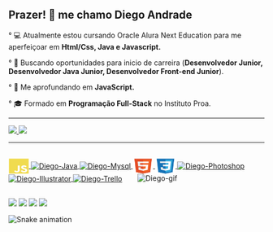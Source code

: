 ## Prazer! 👋 me chamo Diego Andrade 
 
  ° 💻 Atualmente estou cursando Oracle Alura Next Education para me aperfeiçoar em <strong>Html/Css, Java e Javascript.</strong>

  ° 💼 Buscando oportunidades para inicio de carreira (<strong>Desenvolvedor Junior, Desenvolvedor Java Junior, Desenvolvedor Front-end Junior</strong>).

  ° 🚀 Me aprofundando em <strong>JavaScript.</strong>

  ° 🎓 Formado em <strong>Programação Full-Stack</strong> no Instituto Proa.
  
  <div>
   <hr>
   <a href="https://github.com/diandrade">
   <img height="130em" src="https://github-readme-stats.vercel.app/api?username=diandrade&show_icons=true&theme=gruvbox&include_all_commits=true&count_private=true"/>
   <img height="130em" src="https://github-readme-stats.vercel.app/api/top-langs/?username=diandrade&layout=compact&langs_count=7&theme=gruvbox"/>
   <hr>
</div>
  
  <div style="display: inline_block"><br>
  <img align="center" alt="Diego-Js" height="30" width="40" src="https://raw.githubusercontent.com/devicons/devicon/master/icons/javascript/javascript-plain.svg">
  <img align="center" alt="Diego-Java" height="30" width="40" src="https://cdn.jsdelivr.net/gh/devicons/devicon/icons/java/java-original-wordmark.svg">
  <img align="center" alt="Diego-Mysql" height="30" width="40" src="https://cdn.jsdelivr.net/gh/devicons/devicon/icons/mysql/mysql-original.svg">
  <img align="center" alt="Diego-HTML" height="30" width="40" src="https://raw.githubusercontent.com/devicons/devicon/master/icons/html5/html5-original.svg">
  <img align="center" alt="Diego-CSS" height="30" width="40" src="https://raw.githubusercontent.com/devicons/devicon/master/icons/css3/css3-original.svg">
  <img align="center" alt="Diego-Photoshop" height="30" width="40" src="https://cdn.jsdelivr.net/gh/devicons/devicon/icons/photoshop/photoshop-line.svg">
  <img align="center" alt="Diego-Illustrator" height="30" width="40" src="https://cdn.jsdelivr.net/gh/devicons/devicon/icons/illustrator/illustrator-line.svg">
  <img align="center" alt="Diego-Trello" height="30" width="40" src="https://cdn.jsdelivr.net/gh/devicons/devicon/icons/trello/trello-plain.svg">
  <img align="right" alt="Diego-gif" height="158" width="250" src="https://media2.giphy.com/media/lkYTniLelesrC/giphy.gif?cid=790b76113f79d2dee4cd85b302823931f3ecae2e90fecffc&rid=giphy.gif&ct=g">
</div>
  
  ##

<div> 
  <a href="https://www.instagram.com/di_andradesantos/" target="_blank"><img src="https://img.shields.io/badge/-Instagram-%23E4405F?style=for-the-badge&logo=instagram&logoColor=white" target="_blank"></a> 
  <a href="https://www.facebook.com/andradedossantosdiego/" target="_blank"><img src="https://img.shields.io/badge/Facebook-1877F2?style=for-the-badge&logo=facebook&logoColor=white" target="_blank"></a> 
  <a href = "mailto:contato.andradediego@gmail.com"><img src="https://img.shields.io/badge/Gmail-D14836?style=for-the-badge&logo=gmail&logoColor=white" target="_blank"></a>
  <a href="https://www.linkedin.com/in/andradedossantosdiego/" target="_blank"><img src="https://img.shields.io/badge/-LinkedIn-%230077B5?style=for-the-badge&logo=linkedin&logoColor=white" target="_blank"></a> 
</div>
 
 ![Snake animation](https://github.com/diandrade/diandrade/blob/output/github-contribution-grid-snake.svg)
